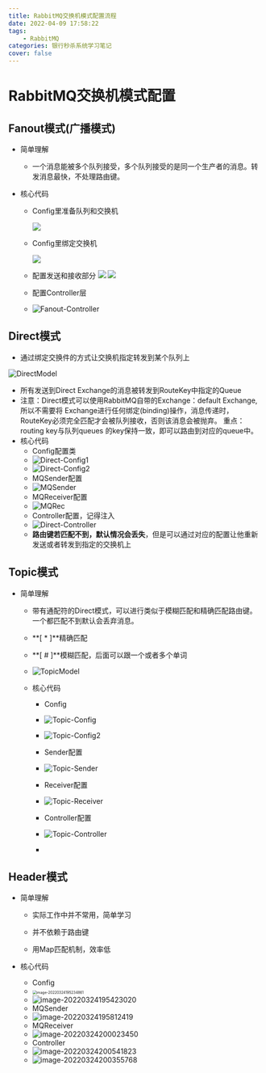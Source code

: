 ```yaml
---
title: RabbitMQ交换机模式配置流程
date: 2022-04-09 17:58:22
tags:
    - RabbitMQ
categories: 银行秒杀系统学习笔记
cover: false
---
```

# RabbitMQ交换机模式配置
## Fanout模式(广播模式)

- 简单理解

  - 一个消息能被多个队列接受，多个队列接受的是同一个生产者的消息。转发消息最快，不处理路由键。

- 核心代码

  - Config里准备队列和交换机

    ![](../image/RabbitMQ/ConfigDetail.png)

  - Config里绑定交换机

    ![](../image/RabbitMQ/ConfigDetail2.png)

    

  - 配置发送和接收部分
    ![](../image/RabbitMQ/Fanout-MQSender.png)
    ![](../image/RabbitMQ/Fanout-MQReceiver.png)
  - 配置Controller层
  - ![Fanout-Controller](../image/RabbitMQ/Fanout-Controller.png)

## Direct模式

- 通过绑定交换件的方式让交换机指定转发到某个队列上

![DirectModel](../image/RabbitMQ/DirectModel.png)

- 所有发送到Direct Exchange的消息被转发到RouteKey中指定的Queue
- 注意：Direct模式可以使用RabbitMQ自带的Exchange：default Exchange,所以不需要将 Exchange进行任何绑定(binding)操作，消息传递时，RouteKey必须完全匹配才会被队列接收，否则该消息会被抛弃。 重点：routing key与队列queues 的key保持一致，即可以路由到对应的queue中。
- 核心代码
  - Config配置类
  - <img src="../image/RabbitMQ/Direct-Config1.png" alt="Direct-Config1" style="zoom:100%;" />
  - ![Direct-Config2](../image/RabbitMQ/Direct-Config2.png)
  - MQSender配置
  - ![MQSender](../image/RabbitMQ/Direct-MQSender.png)
  - MQReceiver配置
  - ![MQRec](../image/RabbitMQ/Direct-MQReceiver.png)
  - Controller配置，记得注入
  - ![Direct-Controller](../image/RabbitMQ/Direct-Controller.png)
  - **路由键若匹配不到，默认情况会丢失**，但是可以通过对应的配置让他重新发送或者转发到指定的交换机上





## Topic模式

- 简单理解

  - 带有通配符的Direct模式，可以进行类似于模糊匹配和精确匹配路由键。一个都匹配不到默认会丢弃消息。

  - **[ * ]**精确匹配

  - **[ # ]**模糊匹配，后面可以跟一个或者多个单词

  - ![TopicModel](../image/RabbitMQ/TopicModel.png)

  - 核心代码

    - Config
    - ![Topic-Config](../image/RabbitMQ/Topic-Config.png)
    - ![Topic-Config2](../image/RabbitMQ/Topic-Config2.png)
    - Sender配置

    - ![Topic-Sender](../image/RabbitMQ/Topic-Sender.png)
    - Receiver配置
    - ![Topic-Receiver](../image/RabbitMQ/Topic-Receiver.png)
    - Controller配置
    - ![Topic-Controller](../image/RabbitMQ/Topic-Controller.png)
    - 

 

## Header模式
- 简单理解

  - 实际工作中并不常用，简单学习

  - 并不依赖于路由键
  - 用Map匹配机制，效率低

 - 核心代码
   - Config
   - <img src="../image/RabbitMQ/image-20220324195234861.png" alt="image-20220324195234861" style="zoom:50%;" />
   - ![image-20220324195423020](../image/RabbitMQ/image-20220324195423020.png)
   - MQSender
   - ![image-20220324195812419](../image/RabbitMQ/image-20220324195812419.png)
   - MQReceiver
   - ![image-20220324200023450](../image/RabbitMQ/image-20220324200023450.png)
   - Controller
   - ![image-20220324200541823](../image/RabbitMQ/image-20220324200541823.png)
   - ![image-20220324200355768](../image/RabbitMQ/image-20220324200355768.png)



